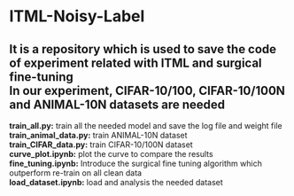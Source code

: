 # ITML-Noisy-Label
It is a repository which is used to save the code of experiment related with ITML and surgical fine-tuning  
In our experiment, CIFAR-10/100, CIFAR-10/100N and ANIMAL-10N datasets are needed
---
**train_all.py:** train all the needed model and save the log file and weight file  
**train_animal_data.py:** train ANIMAL-10N dataset  
**train_CIFAR_data.py:** train CIFAR-10/100N dataset  
**curve_plot.ipynb:** plot the curve to compare the results  
**fine_tuning.ipynb:** Introduce the surgical fine tuning algorithm which outperform re-train on all clean data  
**load_dataset.ipynb:** load and analysis the needed dataset
